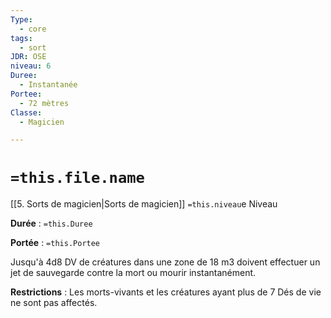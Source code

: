 ```yaml
---
Type:
  - core
tags:
  - sort
JDR: OSE
niveau: 6
Duree:
  - Instantanée
Portee:
  - 72 mètres
Classe:
  - Magicien

---
```

# `=this.file.name`  

[[5. Sorts de magicien|Sorts de magicien]] `=this.niveau`e Niveau

**Durée** : `=this.Duree` 

**Portée** : `=this.Portee`

Jusqu'à 4d8 DV de créatures dans une zone de 18 m3 doivent effectuer un jet de sauvegarde contre la mort ou mourir instantanément.

**Restrictions** : Les morts-vivants et les créatures ayant plus de 7 Dés de vie ne sont pas affectés.